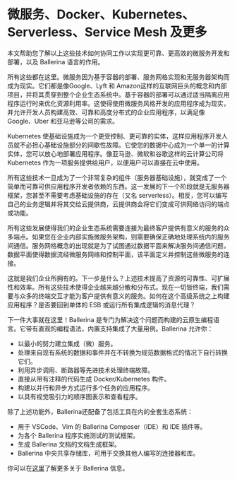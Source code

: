 # 微服务、Docker、Kubernetes、Serverless、Service Mesh 及更多

本文帮助您了解以上这些技术如何协同工作以实现更可靠、更高效的微服务开发和部署，以及 Ballerina 语言的作用。

所有这些都在这里。微服务因为基于容器的部署、服务网格实现和无服务器架构而成为现实。它们都是像Google、Lyft 和 Amazon这样的互联网巨头的概念和内部项目，并将其贯穿到整个企业生态系统中。基于容器的部署可以通过适当隔离应用程序运行时来优化资源利用率。这使得使用微服务风格开发的应用程序成为现实，并允许开发人员构建高效、可靠和高度分布式的企业应用程序，以满足像 Google、Uber 和亚马逊等公司的需求。

Kubernetes 使基础设施成为一个更受控制、更可靠的实体，这样应用程序开发人员就不必担心基础设施部分的间歇性故障。它使您的数据中心成为一个单一的计算实体，您可以放心地部署应用程序。像亚马逊、微软和谷歌这样的云计算公司将 Kubernetes 作为一项服务提供给用户，以便用户可以直接在云中使用。

所有这些技术一旦成为了一个非常复杂的组件（服务器基础设施），就变成了一个简单而可靠可供应用程序开发者依赖的东西。这一发展的下一个阶段就是无服务器框架，您甚至不需要考虑基础设施的存在（又名 serverless）。相反，您可以编写自己的业务逻辑并将其交给云提供商，云提供商会将它们变成可供网络访问的端点或功能。

所有这些发展使得我们的企业生态系统需要连接为最终客户提供有意义的服务的众多端点。如果您在企业内部实施微服务架构，则需要确保正确地处理系统内的服务间通信。服务网格概念的出现就是为了试图通过数据平面来解决服务间通信问题，数据平面使得数据流经微服务网络和控制平面，该平面定义并控制这些微服务的连接。

这就是我们企业所拥有的。下一步是什么？上述技术提高了资源的可靠性、可扩展性和效率。所有这些技术使得企业越来越分散和分布式。现在一切皆终端，我们需要与众多的终端交互才能为客户提供有意义的服务。如何在这个高级系统之上构建应用程序？是否要回到单体的 ESB 或运行所有集成逻辑的消息代理？

下一件大事就在这里！Ballerina 是专门为解决这个问题而构建的云原生编程语言。它带有直观的编程语法，内置支持集成了大量用例。Ballerina 允许你：

- 以最小的努力建立集成（微）服务。
- 处理来自现有系统的数据和事件并在不转换为规范数据格式的情况下自行转换它们。
- 利用异步调用、断路器等先进技术处理终端故障。
- 直接从带有注释的代码生成 Docker/Kubernetes 构件。
- 构建以并行和异步方式运行多个任务的应用程序。
- 以具有视觉吸引力的顺序图表示和查看程序。

除了上述功能外，Ballerina还配备了包括工具在内的全套生态系统：

- 用于 VSCode、Vim 的 Ballerina Composer（IDE）和 IDE 插件等。
- 为各个 Ballerina 程序实施测试的测试框架。
- 生成 Ballerina 文档的文档生成框架。
- Ballerina 中央共享存储库，可用于交换其他人编写的连接器和库。

你可以在[这里](https://ballerina.io/)了解更多关于 Ballerina 信息。